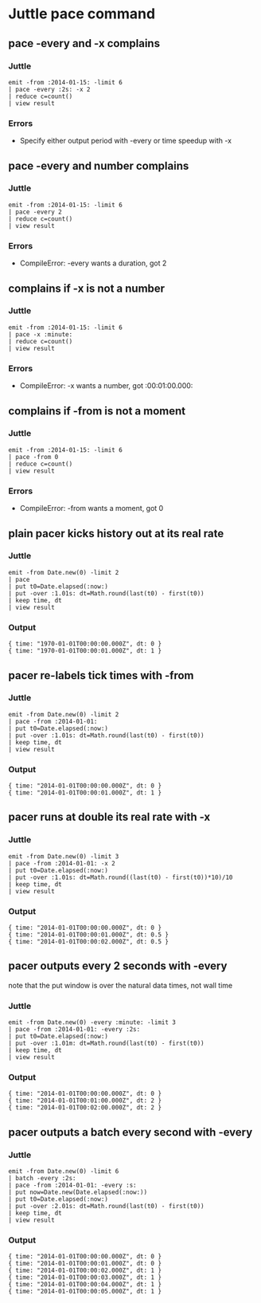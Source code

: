 # Juttle pace command

## pace -every and -x complains
### Juttle
    emit -from :2014-01-15: -limit 6
    | pace -every :2s: -x 2
    | reduce c=count()
    | view result

### Errors

   * Specify either output period with -every or time speedup with -x

## pace -every and number complains
### Juttle
    emit -from :2014-01-15: -limit 6
    | pace -every 2
    | reduce c=count()
    | view result

### Errors

   * CompileError: -every wants a duration, got 2

## complains if -x is not a number
### Juttle
    emit -from :2014-01-15: -limit 6
    | pace -x :minute:
    | reduce c=count()
    | view result

### Errors

   * CompileError: -x wants a number, got :00:01:00.000:

## complains if -from is not a moment
### Juttle
    emit -from :2014-01-15: -limit 6
    | pace -from 0
    | reduce c=count()
    | view result

### Errors

   * CompileError: -from wants a moment, got 0


## plain pacer kicks history out at its real rate
### Juttle
    emit -from Date.new(0) -limit 2
    | pace
    | put t0=Date.elapsed(:now:)
    | put -over :1.01s: dt=Math.round(last(t0) - first(t0))
    | keep time, dt
    | view result

### Output

    { time: "1970-01-01T00:00:00.000Z", dt: 0 }
    { time: "1970-01-01T00:00:01.000Z", dt: 1 }

## pacer re-labels tick times with -from
### Juttle
    emit -from Date.new(0) -limit 2
    | pace -from :2014-01-01:
    | put t0=Date.elapsed(:now:)
    | put -over :1.01s: dt=Math.round(last(t0) - first(t0))
    | keep time, dt
    | view result

### Output

    { time: "2014-01-01T00:00:00.000Z", dt: 0 }
    { time: "2014-01-01T00:00:01.000Z", dt: 1 }

## pacer runs at double its real rate with -x
### Juttle
    emit -from Date.new(0) -limit 3
    | pace -from :2014-01-01: -x 2
    | put t0=Date.elapsed(:now:)
    | put -over :1.01s: dt=Math.round((last(t0) - first(t0))*10)/10
    | keep time, dt
    | view result

### Output

    { time: "2014-01-01T00:00:00.000Z", dt: 0 }
    { time: "2014-01-01T00:00:01.000Z", dt: 0.5 }
    { time: "2014-01-01T00:00:02.000Z", dt: 0.5 }

## pacer outputs every 2 seconds with -every
note that the put window is over the natural data times, not wall time
### Juttle
    emit -from Date.new(0) -every :minute: -limit 3
    | pace -from :2014-01-01: -every :2s:
    | put t0=Date.elapsed(:now:)
    | put -over :1.01m: dt=Math.round(last(t0) - first(t0))
    | keep time, dt
    | view result

### Output

    { time: "2014-01-01T00:00:00.000Z", dt: 0 }
    { time: "2014-01-01T00:01:00.000Z", dt: 2 }
    { time: "2014-01-01T00:02:00.000Z", dt: 2 }

## pacer outputs a batch every second with -every
### Juttle
    emit -from Date.new(0) -limit 6
    | batch -every :2s:
    | pace -from :2014-01-01: -every :s:
    | put now=Date.new(Date.elapsed(:now:))
    | put t0=Date.elapsed(:now:)
    | put -over :2.01s: dt=Math.round(last(t0) - first(t0))
    | keep time, dt
    | view result

### Output

    { time: "2014-01-01T00:00:00.000Z", dt: 0 }
    { time: "2014-01-01T00:00:01.000Z", dt: 0 }
    { time: "2014-01-01T00:00:02.000Z", dt: 1 }
    { time: "2014-01-01T00:00:03.000Z", dt: 1 }
    { time: "2014-01-01T00:00:04.000Z", dt: 1 }
    { time: "2014-01-01T00:00:05.000Z", dt: 1 }
